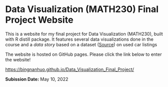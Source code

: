 # Data Visualization (MATH230) Final Project Website

This is a website for my final project for Data Visualization (MATH230), built with R distill package. It features several data visualizations done in the course and a _data story_ based on a dataset ([Source](https://www.kaggle.com/datasets/harikrishnareddyb/used-car-price-predictions)) on used car listings

The website is hosted on GitHub pages. Please click the link below to enter the website! 

https://bingnanhuo.github.io/Data_Visualization_Final_Project/

**Subission Date:** May 10, 2022
